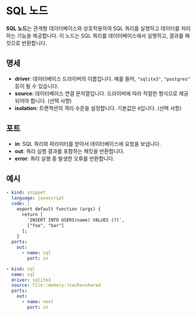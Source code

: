 # SQL 노드

**SQL 노드**는 관계형 데이터베이스와 상호작용하여 SQL 쿼리를 실행하고 데이터를 처리하는 기능을 제공합니다. 이 노드는 SQL 쿼리를 데이터베이스에서 실행하고, 결과를 패킷으로 반환합니다.

## 명세

- **driver**: 데이터베이스 드라이버의 이름입니다. 예를 들어, `"sqlite3"`, `"postgres"` 등이 될 수 있습니다.
- **source**: 데이터베이스 연결 문자열입니다. 드라이버에 따라 적절한 형식으로 제공되어야 합니다. (선택 사항)
- **isolation**: 트랜잭션의 격리 수준을 설정합니다. 기본값은 `0`입니다. (선택 사항)

## 포트

- **in**: SQL 쿼리와 파라미터를 받아서 데이터베이스에 요청을 보냅니다.
- **out**: 쿼리 실행 결과를 포함하는 패킷을 반환합니다.
- **error**: 쿼리 실행 중 발생한 오류를 반환합니다.

## 예시

```yaml
- kind: snippet
  language: javascript
  code: |
    export default function (args) {
      return [
        'INSERT INTO USERS(name) VALUES (?)',
        ["foo", "bar"]
      ];
    }
  ports:
    out:
      - name: sql
        port: in

- kind: sql
  name: sql
  driver: sqlite3
  source: file::memory:?cache=shared
  ports:
    out:
      - name: next
        port: in
```
